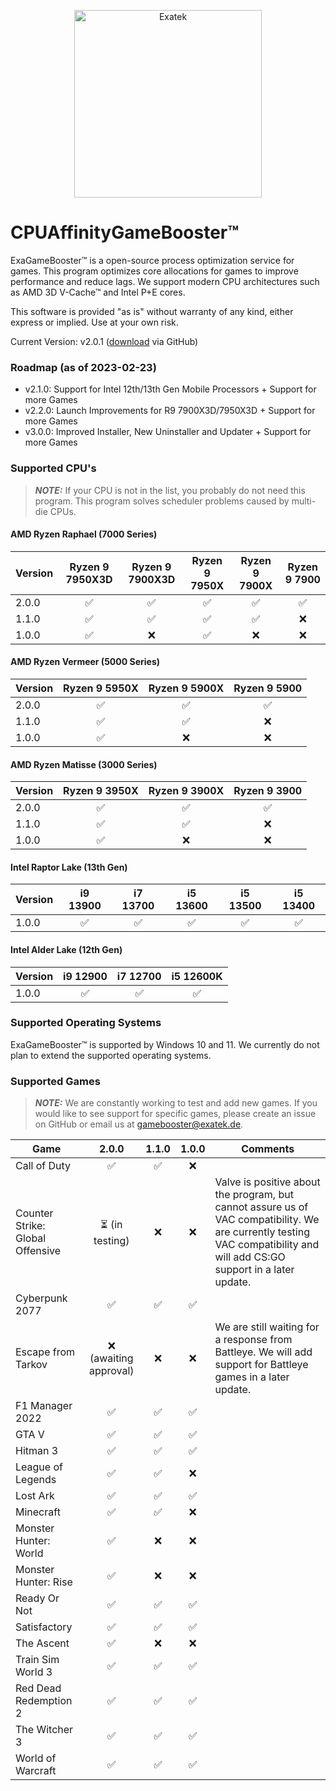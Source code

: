 <p align="center">
  <a href="#">
    <img alt="Exatek" src="https://cdn.exatek.de/exatek/exa-partner.png" width="300" />
  </a>
</p>

# CPUAffinityGameBooster™

ExaGameBooster™ is a open-source process optimization service for games. This program optimizes core allocations
for games to improve performance and reduce lags. We support modern CPU architectures such as AMD 3D V-Cache™ and Intel
P+E cores.

This software is provided "as is" without warranty of any kind, either express or implied. Use at your own risk.

Current Version:
v2.0.1 ([download](https://github.com/Exatek-Germany/ExaGameBooster/releases/download/v2.0.1/CpuAffinityGameBooster_x64.zip)
via GitHub)

### Roadmap (as of 2023-02-23)

- v2.1.0: Support for Intel 12th/13th Gen Mobile Processors + Support for more Games
- v2.2.0: Launch Improvements for R9 7900X3D/7950X3D + Support for more Games
- v3.0.0: Improved Installer, New Uninstaller and Updater + Support for more Games

### Supported CPU's

> **_NOTE:_**  If your CPU is not in the list, you probably do not need this program. This program solves scheduler
> problems caused by multi-die CPUs.

#### AMD Ryzen Raphael (7000 Series)

| Version | Ryzen 9 7950X3D | Ryzen 9 7900X3D | Ryzen 9 7950X | Ryzen 9 7900X | Ryzen 9 7900 |
|---------|:---------------:|:---------------:|:-------------:|:-------------:|:------------:|
| 2.0.0   |        ✅        |        ✅        |       ✅       |       ✅       |      ✅       |
| 1.1.0   |        ✅        |        ✅        |       ✅       |       ✅       |      ❌       |
| 1.0.0   |        ✅        |        ❌        |       ✅       |       ❌       |      ❌       |

#### AMD Ryzen Vermeer (5000 Series)

| Version | Ryzen 9 5950X | Ryzen 9 5900X | Ryzen 9 5900 |
|---------|:-------------:|:-------------:|:------------:|
| 2.0.0   |       ✅       |       ✅       |      ✅       |
| 1.1.0   |       ✅       |       ✅       |      ❌       |
| 1.0.0   |       ✅       |       ❌       |      ❌       |

#### AMD Ryzen Matisse (3000 Series)

| Version | Ryzen 9 3950X | Ryzen 9 3900X | Ryzen 9 3900 |
|---------|:-------------:|:-------------:|:------------:|
| 2.0.0   |       ✅       |       ✅       |      ✅       |
| 1.1.0   |       ✅       |       ✅       |      ❌       |
| 1.0.0   |       ✅       |       ❌       |      ❌       |

#### Intel Raptor Lake (13th Gen)

| Version | i9 13900 | i7 13700 | i5 13600 | i5 13500 | i5 13400 |
|---------|:--------:|:--------:|:--------:|:--------:|:--------:|
| 1.0.0   |    ✅     |    ✅     |    ✅     |    ✅     |    ✅     | 

#### Intel Alder Lake (12th Gen)

| Version | i9 12900 | i7 12700 | i5 12600K |
|---------|:--------:|:--------:|:---------:| 
| 1.0.0   |    ✅     |    ✅     |     ✅     |  

### Supported Operating Systems

ExaGameBooster™ is supported by Windows 10 and 11. We currently do not plan to extend the supported operating
systems.

### Supported Games

> **_NOTE:_**  We are constantly working to test and add new games. If you would like to see support for specific games,
> please create an issue on GitHub or email us at gamebooster@exatek.de.

| Game                             |         2.0.0         | 1.1.0 | 1.0.0 | Comments                                                                                                                                                                 |
|----------------------------------|:---------------------:|:-----:|:-----:|--------------------------------------------------------------------------------------------------------------------------------------------------------------------------|
| Call of Duty                     |           ✅           |   ✅   |   ❌   |                                                                                                                                                                          |
| Counter Strike: Global Offensive |    ⏳ (in testing)     |   ❌   |   ❌   | Valve is positive about the program, but cannot assure us of VAC compatibility. We are currently testing VAC compatibility and will add CS:GO support in a later update. |
| Cyberpunk 2077                   |           ✅           |   ✅   |   ✅   |                                                                                                                                                                          |
| Escape from Tarkov               | ❌ (awaiting approval) |   ❌   |   ❌   | We are still waiting for a response from Battleye. We will add support for Battleye games in a later update.                                                             |
| F1 Manager 2022                  |           ✅           |   ✅   |   ✅   |                                                                                                                                                                          |
| GTA V                            |           ✅           |   ✅   |   ✅   |                                                                                                                                                                          |
| Hitman 3                         |           ✅           |   ✅   |   ✅   |                                                                                                                                                                          |
| League of Legends                |           ✅           |   ✅   |   ❌   |                                                                                                                                                                          |
| Lost Ark                         |           ✅           |   ✅   |   ✅   |                                                                                                                                                                          |
| Minecraft                        |           ✅           |   ✅   |   ❌   |                                                                                                                                                                          |
| Monster Hunter: World            |           ✅           |   ❌   |   ❌   |                                                                                                                                                                          |
| Monster Hunter: Rise             |           ✅           |   ❌   |   ❌   |                                                                                                                                                                          |
| Ready Or Not                     |           ✅           |   ✅   |   ✅   |                                                                                                                                                                          |
| Satisfactory                     |           ✅           |   ✅   |   ✅   |                                                                                                                                                                          |
| The Ascent                       |           ✅           |   ❌   |   ❌   |                                                                                                                                                                          |
| Train Sim World 3                |           ✅           |   ✅   |   ✅   |                                                                                                                                                                          |
| Red Dead Redemption 2            |           ✅           |   ✅   |   ✅   |                                                                                                                                                                          |
| The Witcher 3                    |           ✅           |   ✅   |   ✅   |                                                                                                                                                                          |
| World of Warcraft                |           ✅           |   ✅   |   ✅   |                                                                                                                                                                          |
